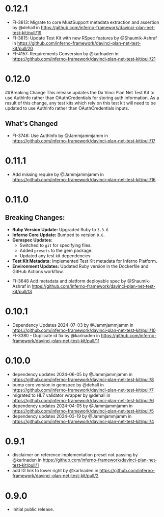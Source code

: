 # 0.12.1
* FI-3813: Migrate to core MustSupport metadata extraction and assertion by @dehall in https://github.com/inferno-framework/davinci-plan-net-test-kit/pull/19
* FI-3815: Update Test Kit with new RSpec features by @Shaumik-Ashraf in https://github.com/inferno-framework/davinci-plan-net-test-kit/pull/20
* FI-4157: Requirements Conversion by @karlnaden in https://github.com/inferno-framework/davinci-plan-net-test-kit/pull/21

# 0.12.0
##Breaking Change
This release updates the Da Vinci Plan Net Test Kit to use AuthInfo rather than
OAuthCredentials for storing auth information. As a result of this change, any
test kits which rely on this test kit will need to be updated to use AuthInfo
rather than OAuthCredentials inputs.

## What's Changed
* FI-3746: Use AuthInfo by @Jammjammjamm in https://github.com/inferno-framework/davinci-plan-net-test-kit/pull/17

# 0.11.1
* Add missing require by @Jammjammjamm in https://github.com/inferno-framework/davinci-plan-net-test-kit/pull/16

# 0.11.0
## Breaking Changes:
- **Ruby Version Update:** Upgraded Ruby to `3.3.6`.
- **Inferno Core Update:** Bumped to version `0.6`.
- **Gemspec Updates:**
  - Switched to `git` for specifying files.
  - Added `presets` to the gem package.
  - Updated any test kit dependencies
- **Test Kit Metadata:** Implemented Test Kit metadata for Inferno Platform.
- **Environment Updates:** Updated Ruby version in the Dockerfile and GitHub Actions workflow.

* FI-3648 Add metadata and platform deployable spec by @Shaumik-Ashraf in https://github.com/inferno-framework/davinci-plan-net-test-kit/pull/13

# 0.10.1
* Dependency Updates 2024-07-03 by @Jammjammjamm in https://github.com/inferno-framework/davinci-plan-net-test-kit/pull/10
* FI-3380 - Duplicate id fix by @karlnaden in https://github.com/inferno-framework/davinci-plan-net-test-kit/pull/11

# 0.10.0
* dependency updates 2024-06-05 by @Jammjammjamm in 
  https://github.com/inferno-framework/davinci-plan-net-test-kit/pull/8
* bump core version in gemspec by @dehall in
  https://github.com/inferno-framework/davinci-plan-net-test-kit/pull/7
* migrated to HL7 validator wrapper by @dehall in
  https://github.com/inferno-framework/davinci-plan-net-test-kit/pull/6
* dependency updates 2024-04-05 by @Jammjammjamm in
  https://github.com/inferno-framework/davinci-plan-net-test-kit/pull/5
* dependency updates 2024-03-19 by @Jammjammjamm in 
  https://github.com/inferno-framework/davinci-plan-net-test-kit/pull/4

# 0.9.1
* disclaimer on reference implementation preset not passing by @karlnaden in
  https://github.com/inferno-framework/davinci-plan-net-test-kit/pull/1
* add IG link to lower right by @karlnaden in
  https://github.com/inferno-framework/davinci-plan-net-test-kit/pull/2

# 0.9.0

* Initial public release.
